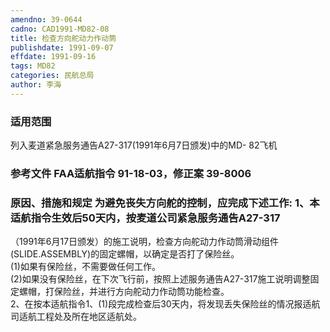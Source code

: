 ```yaml
---
amendno: 39-0644  
cadno: CAD1991-MD82-08  
title: 检查方向舵动力作动筒  
publishdate: 1991-09-07  
effdate: 1991-09-16  
tags: MD82  
categories: 民航总局  
author: 李海  
---
```

  
### 适用范围  
列入麦道紧急服务通告A27-317(1991年6月7日颁发)中的MD- 82飞机  
  
<!--more-->  
### 参考文件    FAA适航指令 91-18-03，修正案 39-8006  
  
### 原因、措施和规定     为避免丧失方向舵的控制，应完成下述工作: 1、本适航指令生效后50天内，按麦道公司紧急服务通告A27-317  
（1991年6月17日颁发）的施工说明，检查方向舵动力作动筒滑动组件(SLIDE.ASSEMBLY)的固定螺帽，以确定是否打了保险丝。  
(1)如果有保险丝，不需要做任何工作。  
      (2)如果没有保险丝，在下次飞行前，按照上述服务通告A27-317施工说明调整固定螺帽，打保险丝，并进行方向舵动力作动筒功能检查。  
    2、在按本适航指令1、(1)段完成检查后30天内，将发现丢失保险丝的情况报适航司适航工程处及所在地区适航处。  

